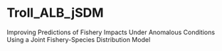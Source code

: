 # Troll_ALB_jSDM
Improving Predictions of Fishery Impacts Under Anomalous Conditions Using a Joint Fishery-Species Distribution Model
